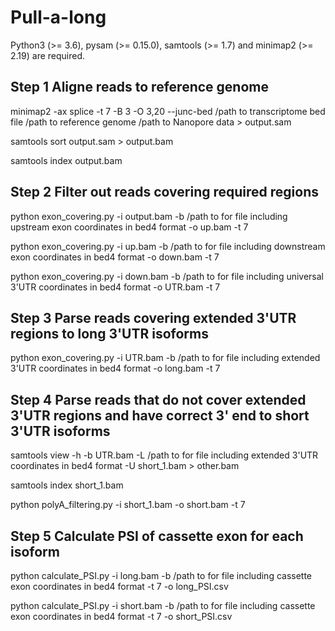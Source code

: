 # Pull-a-long

Python3 (>= 3.6), pysam (>= 0.15.0), samtools (>= 1.7) and minimap2 (>= 2.19) are required.

## Step 1 Aligne reads to reference genome

minimap2 -ax splice -t 7 -B 3 -O 3,20 --junc-bed  /path to transcriptome bed file /path to reference genome  /path to Nanopore data    > output.sam

samtools sort output.sam > output.bam

samtools index output.bam

## Step 2 Filter out reads covering required regions

python  exon_covering.py -i output.bam -b /path to for file including upstream exon coordinates in bed4 format -o up.bam -t 7
	  
python  exon_covering.py -i up.bam -b /path to for file including downstream exon coordinates in bed4 format -o down.bam -t 7 

python  exon_covering.py -i down.bam -b /path to for file including universal 3'UTR coordinates in bed4 format -o UTR.bam -t 7

## Step 3 Parse reads covering extended 3'UTR regions to long 3'UTR isoforms

python  exon_covering.py -i UTR.bam -b /path to for file including extended 3'UTR coordinates in bed4 format -o long.bam -t 7 

## Step 4 Parse reads that do not cover extended 3'UTR regions and have correct 3' end to short 3'UTR isoforms  

samtools view -h -b UTR.bam -L /path to for file including extended 3'UTR coordinates in bed4 format  -U short_1.bam > other.bam
	  
samtools index short_1.bam

python  polyA_filtering.py -i  short_1.bam  -o short.bam -t 7

## Step 5 Calculate PSI of cassette exon for each isoform

python calculate_PSI.py -i long.bam -b /path to for file including cassette exon coordinates in bed4 format -t 7  -o long_PSI.csv

python calculate_PSI.py -i short.bam -b /path to for file including cassette exon coordinates in bed4 format -t 7  -o short_PSI.csv
